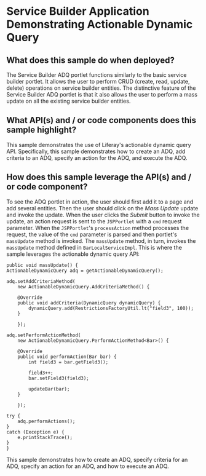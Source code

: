 # Service Builder Application Demonstrating Actionable Dynamic Query

## What does this sample do when deployed?

The Service Builder ADQ portlet functions similarly to the basic service builder
portlet. It allows the user to perform CRUD (create, read, update, delete)
operations on service builder entities. The distinctive feature of the Service
Builder ADQ portlet is that it also allows the user to perform a mass update on
all the existing service builder entities.

## What API(s) and / or code components does this sample highlight?

This sample demonstrates the use of Liferay's actionable dynamic query API.
Specifically, this sample demonstrates how to create an ADQ, add criteria to an
ADQ, specify an action for the ADQ, and execute the ADQ.

## How does this sample leverage the API(s) and / or code component?

To see the ADQ portlet in action, the user should first add it to a page and add
several entities. Then the user should click on the *Mass Update* update and
invoke the update. When the user clicks the *Submit* button to invoke the
update, an action request is sent to the `JSPPortlet` with a `cmd` request
parameter. When the `JSPPortlet`'s `processAction` method processes the request,
the value of the `cmd` parameter is parsed and then portlet's `massUpdate`
method is invoked. The `massUpdate` method, in turn, invokes the `massUpdate`
method defined in `BarLocalServiceImpl`. This is where the sample leverages the
actionable dynamic query API:

    public void massUpdate() {
	ActionableDynamicQuery adq = getActionableDynamicQuery();

	adq.setAddCriteriaMethod(
	    new ActionableDynamicQuery.AddCriteriaMethod() {

		@Override
		public void addCriteria(DynamicQuery dynamicQuery) {
		    dynamicQuery.add(RestrictionsFactoryUtil.lt("field3", 100));
		}

	    });

	adq.setPerformActionMethod(
	    new ActionableDynamicQuery.PerformActionMethod<Bar>() {

		@Override
		public void performAction(Bar bar) {
		    int field3 = bar.getField3();

		    field3++;
		    bar.setField3(field3);

		    updateBar(bar);
		}

	    });

	try {
	    adq.performActions();
	}
	catch (Exception e) {
	    e.printStackTrace();
	}
    }

This sample demonstrates how to create an ADQ, specify criteria for an ADQ,
specify an action for an ADQ, and how to execute an ADQ.
